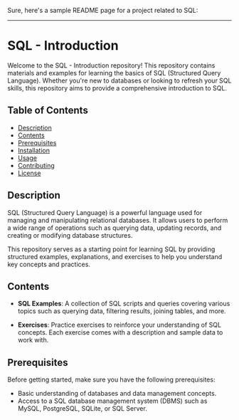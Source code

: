 Sure, here's a sample README page for a project related to SQL:

---

# SQL - Introduction

Welcome to the SQL - Introduction repository! This repository contains materials and examples for learning the basics of SQL (Structured Query Language). Whether you're new to databases or looking to refresh your SQL skills, this repository aims to provide a comprehensive introduction to SQL.

## Table of Contents

- [Description](#description)
- [Contents](#contents)
- [Prerequisites](#prerequisites)
- [Installation](#installation)
- [Usage](#usage)
- [Contributing](#contributing)
- [License](#license)

## Description

SQL (Structured Query Language) is a powerful language used for managing and manipulating relational databases. It allows users to perform a wide range of operations such as querying data, updating records, and creating or modifying database structures.

This repository serves as a starting point for learning SQL by providing structured examples, explanations, and exercises to help you understand key concepts and practices.

## Contents

- **SQL Examples**: A collection of SQL scripts and queries covering various topics such as querying data, filtering results, joining tables, and more.

- **Exercises**: Practice exercises to reinforce your understanding of SQL concepts. Each exercise comes with a description and sample data to work with.

## Prerequisites

Before getting started, make sure you have the following prerequisites:

- Basic understanding of databases and data management concepts.
- Access to a SQL database management system (DBMS) such as MySQL, PostgreSQL, SQLite, or SQL Server.

